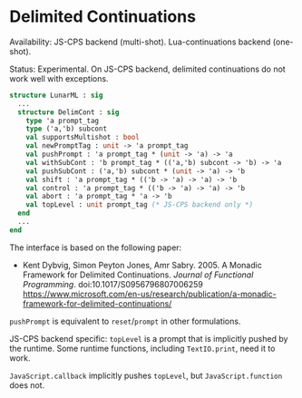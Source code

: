 # Delimited Continuations

Availability: JS-CPS backend (multi-shot). Lua-continuations backend (one-shot).

Status: Experimental. On JS-CPS backend, delimited continuations do not work well with exceptions.

```sml
structure LunarML : sig
  ...
  structure DelimCont : sig
    type 'a prompt_tag
    type ('a,'b) subcont
    val supportsMultishot : bool
    val newPromptTag : unit -> 'a prompt_tag
    val pushPrompt : 'a prompt_tag * (unit -> 'a) -> 'a
    val withSubCont : 'b prompt_tag * (('a,'b) subcont -> 'b) -> 'a
    val pushSubCont : ('a,'b) subcont * (unit -> 'a) -> 'b
    val shift : 'a prompt_tag * (('b -> 'a) -> 'a) -> 'b
    val control : 'a prompt_tag * (('b -> 'a) -> 'a) -> 'b
    val abort : 'a prompt_tag * 'a -> 'b
    val topLevel : unit prompt_tag (* JS-CPS backend only *)
  end
  ...
end
```

The interface is based on the following paper:

* Kent Dybvig, Simon Peyton Jones, Amr Sabry. 2005. A Monadic Framework for Delimited Continuations. *Journal of Functional Programming*. doi:10.1017/S0956796807006259 <https://www.microsoft.com/en-us/research/publication/a-monadic-framework-for-delimited-continuations/>

`pushPrompt` is equivalent to `reset`/`prompt` in other formulations.

JS-CPS backend specific: `topLevel` is a prompt that is implicitly pushed by the runtime. Some runtime functions, including `TextIO.print`, need it to work.

`JavaScript.callback` implicitly pushes `topLevel`, but `JavaScript.function` does not.
